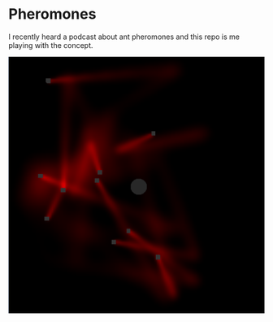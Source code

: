 # Pheromones
I recently heard a podcast about ant pheromones and this repo is me playing with the concept.

![Screenshot](ss.png)
